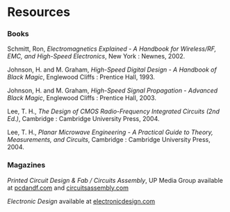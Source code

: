 # Resources

### Books

Schmitt, Ron, *Electromagnetics Explained - A Handbook for Wireless/RF, EMC, and High-Speed Electronics*, New York : Newnes, 2002.

Johnson, H. and M. Graham, *High-Speed Digital Design - A Handbook of Black Magic*, Englewood Cliffs : Prentice Hall, 1993.

Johnson, H. and M. Graham, *High-Speed Signal Propagation - Advanced Black Magic*, Englewood Cliffs : Prentice Hall, 2003.

Lee, T. H., *The Design of CMOS Radio-Frequency Integrated Circuits (2nd Ed.)*, Cambridge : Cambridge University Press, 2004.

Lee, T. H., *Planar Microwave Engineering - A Practical Guide to Theory, Measurements, and Circuits*, Cambridge : Cambridge University Press, 2004.

### Magazines

*Printed Circuit Design & Fab / Circuits Assembly*, UP Media Group available at [pcdandf.com](https://pcdandf.com/pcdesign/) and [circuitsassembly.com](https://circuitsassembly.com/ca/)

*Electronic Design* available at [electronicdesign.com](https://www.electronicdesign.com)

